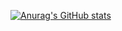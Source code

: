 [![Anurag's GitHub stats](https://github-readme-stats.vercel.app/api?username=dev-aly3n&show_icons=true)](https://github.com/anuraghazra/github-readme-stats)
